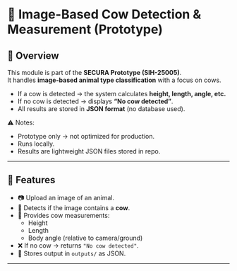 # 🐄 Image-Based Cow Detection & Measurement (Prototype)

## 📌 Overview
This module is part of the **SECURA Prototype (SIH-25005)**.  
It handles **image-based animal type classification** with a focus on cows.  

- If a cow is detected → the system calculates **height, length, angle, etc.**  
- If no cow is detected → displays **“No cow detected”**.  
- All results are stored in **JSON format** (no database used).  

⚠️ Notes:  
- Prototype only → not optimized for production.  
- Runs locally.  
- Results are lightweight JSON files stored in repo.  

---

## 🚀 Features
- 📷 Upload an image of an animal.  
- 🧠 Detects if the image contains a **cow**.  
- 📏 Provides cow measurements:  
  - Height  
  - Length  
  - Body angle (relative to camera/ground)  
- ❌ If no cow → returns `"No cow detected"`.  
- 📄 Stores output in `outputs/` as JSON.  

---
